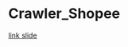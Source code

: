 # Crawler_Shopee

[link slide](https://www.canva.com/design/DAF08kqbROk/alAM4rpKQAQ_lWxH6wIkiw/edit?utm_content=DAF08kqbROk&utm_campaign=designshare&utm_medium=link2&utm_source=sharebutton)